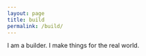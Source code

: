 ```yaml
---
layout: page
title: build
permalink: /build/
---
```


I am a builder. I make things for the real world.